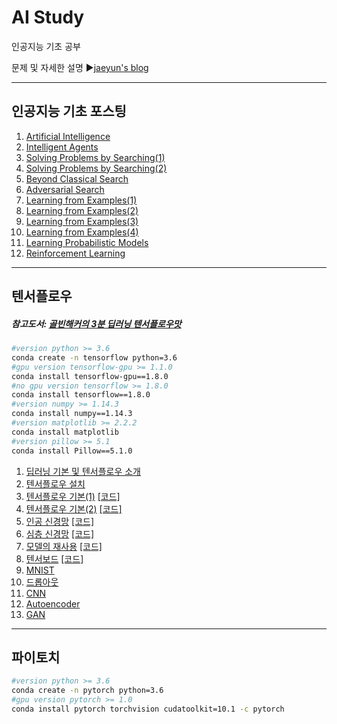 # AI Study
인공지능 기초 공부

문제 및 자세한 설명
▶[jaeyun's blog](https://blog.naver.com/jaeyoon_95)

- - -
## 인공지능 기초 포스팅
1. [Artificial Intelligence](https://blog.naver.com/jaeyoon_95/221094713247)
2. [Intelligent Agents](https://blog.naver.com/jaeyoon_95/221096281001)
3. [Solving Problems by Searching(1)](https://blog.naver.com/jaeyoon_95/221104132692)
4. [Solving Problems by Searching(2)](https://blog.naver.com/jaeyoon_95/221120616422)
5. [Beyond Classical Search](https://blog.naver.com/jaeyoon_95/221120976814)
6. [Adversarial Search](https://blog.naver.com/jaeyoon_95/221122539773)
7. [Learning from Examples(1)](https://blog.naver.com/jaeyoon_95/221164683212)
8. [Learning from Examples(2)](https://blog.naver.com/jaeyoon_95/221171736617)
9. [Learning from Examples(3)](https://blog.naver.com/jaeyoon_95/221172287421)
10. [Learning from Examples(4)](https://blog.naver.com/jaeyoon_95/221175419928)
11. [Learning Probabilistic Models](https://blog.naver.com/jaeyoon_95/221175597965)
12. [Reinforcement Learning](https://blog.naver.com/jaeyoon_95/221175642535)

- - -
## 텐서플로우
##### 참고도서: [골빈해커의 3분 딥러닝 텐서플로우맛](https://book.naver.com/bookdb/book_detail.nhn?bid=12556028)
```sh
#version python >= 3.6
conda create -n tensorflow python=3.6
#gpu version tensorflow-gpu >= 1.1.0
conda install tensorflow-gpu==1.8.0
#no gpu version tensorflow >= 1.8.0
conda install tensorflow==1.8.0
#version numpy >= 1.14.3
conda install numpy==1.14.3
#version matplotlib >= 2.2.2
conda install matplotlib
#version pillow >= 5.1
conda install Pillow==5.1.0
```
1. [딥러닝 기본 및 텐서플로우 소개](https://blog.naver.com/jaeyoon_95/221373731328)
2. [텐서플로우 설치](https://blog.naver.com/jaeyoon_95/221374199845)
3. [텐서플로우 기본(1)](https://blog.naver.com/jaeyoon_95/221374793748)  [[코드]](https://github.com/jaeyun95/AI-Study/blob/master/tensorflow/example01.py)
4. [텐서플로우 기본(2)](https://blog.naver.com/jaeyoon_95/221376043255)  [[코드]](https://github.com/jaeyun95/AI-Study/blob/master/tensorflow/example02.py)
5. [인공 신경망](https://blog.naver.com/jaeyoon_95/221377330087)  [[코드]](https://github.com/jaeyun95/AI-Study/blob/master/tensorflow/example03.py)
6. [심층 신경망](https://blog.naver.com/jaeyoon_95/221381988380)  [[코드]](https://github.com/jaeyun95/AI-Study/blob/master/tensorflow/example04.py)
7. [모델의 재사용](https://blog.naver.com/jaeyoon_95/221396403592)  [[코드]](https://github.com/jaeyun95/AI-Study/blob/master/tensorflow/example05.py)
8. [텐서보드](https://blog.naver.com/jaeyoon_95/221410816681)  [[코드]]((https://github.com/jaeyun95/AI-Study/blob/master/tensorflow/example06.py))
9. [MNIST](https://blog.naver.com/jaeyoon_95/221410977141)
10. [드롭아웃](https://blog.naver.com/jaeyoon_95/221410991555)
11. [CNN](https://blog.naver.com/jaeyoon_95/221441121069)
12. [Autoencoder](https://blog.naver.com/jaeyoon_95/221646882133)
13. [GAN](https://blog.naver.com/jaeyoon_95/221709968464)

- - -
## 파이토치
```sh
#version python >= 3.6
conda create -n pytorch python=3.6
#gpu version pytorch >= 1.0
conda install pytorch torchvision cudatoolkit=10.1 -c pytorch

```
